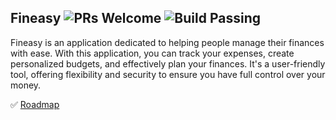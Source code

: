 ## Fineasy  ![PRs Welcome](https://img.shields.io/badge/PRs-welcome-brightgreen.svg) ![Build Passing](https://img.shields.io/badge/build-passing-brightgreen.svg)

Fineasy is an application dedicated to helping people manage their finances with ease. With this application, you can track your expenses, create personalized budgets, and effectively plan your finances. It's a user-friendly tool, offering flexibility and security to ensure you have full control over your money.

✅ [Roadmap](https://github.com/lui7henrique/fineasy/blob/main/ROADMAP.md)
